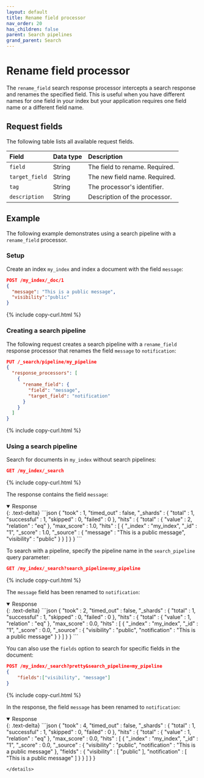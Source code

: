 ```yaml
---
layout: default
title: Rename field processor
nav_order: 20
has_children: false
parent: Search pipelines
grand_parent: Search
---
```


# Rename field processor

The `rename_field` search response processor intercepts a search response and renames the specified field. This is useful when you have different names for one field in your index but your application requires one field name or a different field name.

## Request fields

The following table lists all available request fields.

Field | Data type | Description
:--- | :--- | :---
`field` | String | The field to rename. Required.
`target_field` | String | The new field name. Required.
`tag` | String | The processor's identifier. 
`description` | String | Description of the processor. 

## Example 

The following example demonstrates using a search pipeline with a `rename_field` processor.

### Setup

Create an index `my_index` and index a document with the field `message`:

```json
POST /my_index/_doc/1
{
  "message": "This is a public message", 
  "visibility":"public"
}
```
{% include copy-curl.html %}

### Creating a search pipeline 

The following request creates a search pipeline with a `rename_field` response processor that renames the field `message` to `notification`:

```json
PUT /_search/pipeline/my_pipeline
{
  "response_processors": [
    {
      "rename_field": {
        "field": "message",
        "target_field": "notification"
      }
    }
  ]
}
```
{% include copy-curl.html %}

### Using a search pipeline

Search for documents in `my_index` without search pipelines:

```json
GET /my_index/_search
```
{% include copy-curl.html %}

The response contains the field `message`:

<details open markdown="block">
  <summary>
    Response
  </summary>
  {: .text-delta}
```json
{
  "took" : 1,
  "timed_out" : false,
  "_shards" : {
    "total" : 1,
    "successful" : 1,
    "skipped" : 0,
    "failed" : 0
  },
  "hits" : {
    "total" : {
      "value" : 2,
      "relation" : "eq"
    },
    "max_score" : 1.0,
    "hits" : [
      {
        "_index" : "my_index",
        "_id" : "1",
        "_score" : 1.0,
        "_source" : {
          "message" : "This is a public message",
          "visibility" : "public"
        }
      }
    ]
  }
}
```
</details>

To search with a pipeline, specify the pipeline name in the `search_pipeline` query parameter:

```json
GET /my_index/_search?search_pipeline=my_pipeline
```
{% include copy-curl.html %}

The `message` field has been renamed to `notification`:

<details open markdown="block">
  <summary>
    Response
  </summary>
  {: .text-delta}
```json
{
  "took" : 2,
  "timed_out" : false,
  "_shards" : {
    "total" : 1,
    "successful" : 1,
    "skipped" : 0,
    "failed" : 0
  },
  "hits" : {
    "total" : {
      "value" : 1,
      "relation" : "eq"
    },
    "max_score" : 0.0,
    "hits" : [
      {
        "_index" : "my_index",
        "_id" : "1",
        "_score" : 0.0,
        "_source" : {
          "visibility" : "public",
          "notification" : "This is a public message"
        }
      }
    ]
  }
}
```
</details>

You can also use the `fields` option to search for specific fields in the document:

```json
POST /my_index/_search?pretty&search_pipeline=my_pipeline
{
    "fields":["visibility", "message"]
}
``` 
{% include copy-curl.html %}

In the response, the field `message` has been renamed to `notification`:

<details open markdown="block">
  <summary>
    Response
  </summary>
  {: .text-delta}
```json
{
  "took" : 4,
  "timed_out" : false,
  "_shards" : {
    "total" : 1,
    "successful" : 1,
    "skipped" : 0,
    "failed" : 0
  },
  "hits" : {
    "total" : {
      "value" : 1,
      "relation" : "eq"
    },
    "max_score" : 0.0,
    "hits" : [
      {
        "_index" : "my_index",
        "_id" : "1",
        "_score" : 0.0,
        "_source" : {
          "visibility" : "public",
          "notification" : "This is a public message"
        },
        "fields" : {
          "visibility" : [
            "public"
          ],
          "notification" : [
            "This is a public message"
          ]
        }
      }
    ]
  }
}

```
</details>